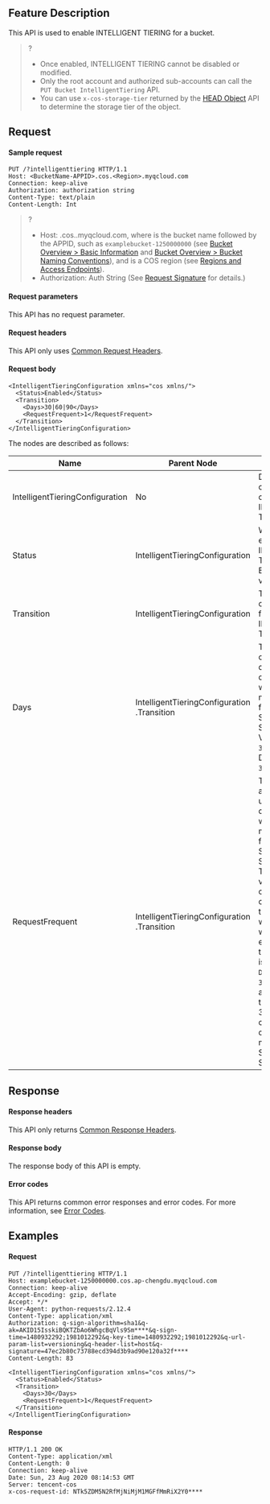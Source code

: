 ## Feature Description

This API is used to enable INTELLIGENT TIERING for a bucket.

> ?
> - Once enabled, INTELLIGENT TIERING cannot be disabled or modified.
> - Only the root account and authorized sub-accounts can call the `PUT Bucket IntelligentTiering` API.
> - You can use `x-cos-storage-tier` returned by the [HEAD Object](https://intl.cloud.tencent.com/document/product/436/7745) API to determine the storage tier of the object.

## Request

#### Sample request

```plaintext
PUT /?intelligenttiering HTTP/1.1
Host: <BucketName-APPID>.cos.<Region>.myqcloud.com
Connection: keep-alive
Authorization: authorization string
Content-Type: text/plain
Content-Length: Int
```

>? 
> - Host: <BucketName-APPID>.cos.<Region>.myqcloud.com, where <BucketName-APPID> is the bucket name followed by the APPID, such as `examplebucket-1250000000` (see [Bucket Overview > Basic Information](https://intl.cloud.tencent.com/document/product/436/38493) and [Bucket Overview > Bucket Naming Conventions](https://intl.cloud.tencent.com/document/product/436/13312)), and <Region> is a COS region (see [Regions and Access Endpoints](https://www.tencentcloud.com/document/product/436/6224)).
> - Authorization: Auth String (See [Request Signature](https://intl.cloud.tencent.com/document/product/436/7778) for details.)
> 

#### Request parameters

This API has no request parameter.

#### Request headers

This API only uses [Common Request Headers](https://intl.cloud.tencent.com/document/product/436/7728).

#### Request body

```shell
<IntelligentTieringConfiguration xmlns="cos xmlns/"> 
  <Status>Enabled</Status>
  <Transition>
    <Days>30|60|90</Days>
    <RequestFrequent>1</RequestFrequent>
  </Transition>
</IntelligentTieringConfiguration>
```

The nodes are described as follows:

| Name                            | Parent Node                                     | Description                                                         | Type      | Required |
| ------------------------------- | ------------------------------------------ | ------------------------------------------------------------ | --------- | -------- |
| IntelligentTieringConfiguration | No                                         | Detailed configuration of INTELLIGENT TIERING                                   | Container | Yes       |
| Status                          | IntelligentTieringConfiguration            | Whether to enable INTELLIGENT TIERING. Enumerated value: `Enabled`     | Enum      | Yes       |
| Transition                      | IntelligentTieringConfiguration            | Transition configuration for INTELLIGENT TIERING                 | Container | Yes       |
| Days                            | IntelligentTieringConfiguration</br>.Transition | The number of consecutive days used to determine whether to move objects from STANDARD to STANDARD_IA. Valid values: `30`, `60`, `90`. Default value: `30`. | Int       | Yes       |
|  RequestFrequent                | IntelligentTieringConfiguration</br>.Transition | The limit of access times used to determine whether to move objects from STANDARD to STANDARD_IA. The default value is `1`. It can achieve object transition when used with `Days`. For example, if this parameter is set to `1` and `Days` is set to `30`, objects accessed less than once in 30 consecutive days will be moved from STANDARD to STANDARD_IA.  |  Int  |  Yes  |

## Response

#### Response headers

This API only returns [Common Response Headers](https://intl.cloud.tencent.com/document/product/436/7729).

#### Response body

The response body of this API is empty.

#### Error codes

This API returns common error responses and error codes. For more information, see [Error Codes](https://intl.cloud.tencent.com/document/product/436/7730).

## Examples

#### Request

```shell
PUT /?intelligenttiering HTTP/1.1
Host: examplebucket-1250000000.cos.ap-chengdu.myqcloud.com
Connection: keep-alive
Accept-Encoding: gzip, deflate
Accept: */*
User-Agent: python-requests/2.12.4
Content-Type: application/xml
Authorization: q-sign-algorithm=sha1&q-ak=AKID15IsskiBQKTZbAo6WhgcBqVls9Sm****&q-sign-time=1480932292;1981012292&q-key-time=1480932292;1981012292&q-url-param-list=versioning&q-header-list=host&q-signature=47ec2b80c73788ecd394d3b9ad90e120a32f****
Content-Length: 83

<IntelligentTieringConfiguration xmlns="cos xmlns/"> 
  <Status>Enabled</Status>
  <Transition>
    <Days>30</Days>
    <RequestFrequent>1</RequestFrequent>
  </Transition>
</IntelligentTieringConfiguration>
```

#### Response

```shell
HTTP/1.1 200 OK
Content-Type: application/xml
Content-Length: 0
Connection: keep-alive
Date: Sun, 23 Aug 2020 08:14:53 GMT
Server: tencent-cos
x-cos-request-id: NTk5ZDM5N2RfMjNiMjM1MGFfMmRiX2Y0****
```
